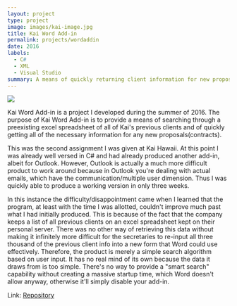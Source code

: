 ```yaml
---
layout: project
type: project
image: images/kai-image.jpg
title: Kai Word Add-in
permalink: projects/wordaddin
date: 2016
labels:
  - C#
  - XML
  - Visual Studio
summary: A means of quickly returning client information for new proposals.
---
```


<img class="ui medium right floated rounded image" src="http://www.kaihawaii.com/images/logo.jpg">

Kai Word Add-in is a project I developed during the summer of 2016. The purpose of Kai Word Add-in is to provide a means of searching through a preexisting excel spreadsheet of all of Kai's previous clients and of quickly getting all of the necessary information for any new proposals(contracts).

This was the second assignment I was given at Kai Hawaii. At this point I was already well versed in C# and had already produced another add-in, albeit for Outlook. However, Outlook is actually a much more difficult product to work around because in Outlook you're dealing with actual emails, which have the communication/multiple user dimension. Thus I was quickly able to produce a working version in only three weeks.

In this instance the difficulty/disappointment came when I learned that the program, at least with the time I was allotted, couldn't improve much past what I had initially produced. This is because of the fact that the company keeps a list of all previous clients on an excel spreadsheet kept on their personal server. There was no other way of retrieving this data without making it infinitely more difficult for the secretaries to re-input all three thousand of the previous client info into a new form that Word could use effectively. Therefore, the product is merely a simple search algorithm based on user input. It has no real mind of its own because the data it draws from is too simple. There's no way to provide a "smart search" capability without creating a massive startup time, which Word doesn't allow anyway, otherwise it'll simply disable your add-in.

Link: <a href="https://bitbucket.org/kpk3/word-add-in">Repository</a>

